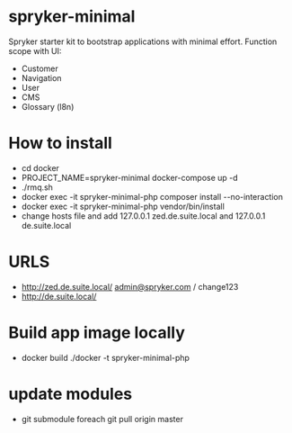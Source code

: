  # spryker-minimal
 Spryker starter kit to bootstrap applications with minimal effort.
 Function scope with UI:
 - Customer
 - Navigation
 - User
 - CMS
 - Glossary (l8n)

 # How to install
 - cd docker
 - PROJECT_NAME=spryker-minimal docker-compose up -d
 - ./rmq.sh
 - docker exec -it spryker-minimal-php composer install --no-interaction
 - docker exec -it spryker-minimal-php vendor/bin/install
 - change hosts file and add 127.0.0.1 zed.de.suite.local and 127.0.0.1 de.suite.local
 
 # URLS
 - http://zed.de.suite.local/ admin@spryker.com / change123
 - http://de.suite.local/
 
 # Build app image locally
 - docker build ./docker -t spryker-minimal-php
 
 # update modules
 - git submodule foreach git pull origin master